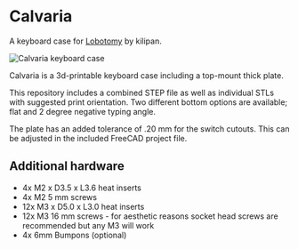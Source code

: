 # Calvaria

A keyboard case for [Lobotomy](https://github.com/kilipan/lobotomy) by kilipan.

![Calvaria keyboard case](https://github.com/user-attachments/assets/c0abe81f-6c83-442d-ae32-721251be679e)

Calvaria is a 3d-printable keyboard case including a top-mount thick plate.

This repository includes a combined STEP file as well as individual STLs with suggested print orientation. Two different bottom options are available; flat and 2 degree negative typing angle.

The plate has an added tolerance of .20 mm for the switch cutouts. This can be adjusted in the included FreeCAD project file.

## Additional hardware
- 4x M2 x D3.5 x L3.6 heat inserts
- 4x M2 5 mm screws
- 12x M3 x D5.0 x L3.0 heat inserts
- 12x M3 16 mm screws - for aesthetic reasons socket head screws are recommended but any M3 will work
- 4x 6mm Bumpons (optional)

